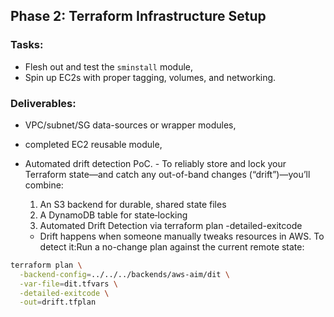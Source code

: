 ## Phase 2: Terraform Infrastructure Setup

### Tasks:

- Flesh out and test the `sminstall` module,
- Spin up EC2s with proper tagging, volumes, and networking.

### Deliverables:

- VPC/subnet/SG data-sources or wrapper modules,
- completed EC2 reusable module,
- Automated drift detection PoC. - To reliably store and lock your Terraform state—and catch any
  out-of-band changes (“drift”)—you’ll combine:

  1.  An S3 backend for durable, shared state files
  2.  A DynamoDB table for state‐locking
  3.  Automated Drift Detection via terraform plan -detailed-exitcode

  - Drift happens when someone manually tweaks resources in AWS. To detect it:Run a no-change plan against the current remote state:

```bash
terraform plan \
  -backend-config=../../../backends/aws-aim/dit \
  -var-file=dit.tfvars \
  -detailed-exitcode \
  -out=drift.tfplan

```
